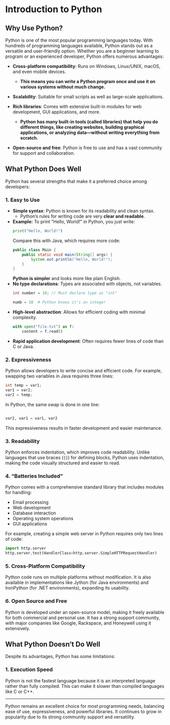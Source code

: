 # Introduction to Python

## Why Use Python?

Python is one of the most popular programming languages today. With hundreds of programming languages available, Python stands out as a versatile and user-friendly option. Whether you are a beginner learning to program or an experienced developer, Python offers numerous advantages:

- **Cross-platform compatibility**: Runs on Windows, Linux/UNIX, macOS, and even mobile devices.

  - **This means you can write a Python program once and use it on various systems without much change.**

- **Scalability**: Suitable for small scripts as well as large-scale applications.

- **Rich libraries**: Comes with extensive built-in modules for web development, GUI applications, and more.

  - **Python has many built-in tools (called libraries) that help you do different things, like creating websites, building graphical applications, or analyzing data—without writing everything from scratch.**

- **Open-source and free**: Python is free to use and has a vast community for support and collaboration.

## What Python Does Well

Python has several strengths that make it a preferred choice among developers:

### 1. Easy to Use

- **Simple syntax**: Python is known for its readability and clean syntax.
  - Python’s rules for writing code are very **clear and readable**.
- **Example:** To print "Hello, World!" in Python, you just write:
  ```python
  print("Hello, World!")
  ```
  Compare this with Java, which requires more code:
  ```java
  public class Main {
      public static void main(String[] args) {
          System.out.println("Hello, World!");
      }
  }
  ```
  **Python is simpler** and looks more like plain English.
- **No type declarations**: Types are associated with objects, not variables.
  ```java
  int number = 10; // Must declare type as "int"
  ```
  ```python
  numb = 10  # Python knows it's an integer
  ```
- **High-level abstraction**: Allows for efficient coding with minimal complexity.
  ```python
  with open("file.txt") as f:
      content = f.read()
  ```
- **Rapid application development**: Often requires fewer lines of code than C or Java.

### 2. Expressiveness

Python allows developers to write concise and efficient code. For example, swapping two variables in Java requires three lines:

```java
int temp = var1;
var1 = var2;
var2 = temp;
```

In Python, the same swap is done in one line:

```python

var2, var1 = var1, var2

```

This expressiveness results in faster development and easier maintenance.

### 3. Readability

Python enforces indentation, which improves code readability. Unlike languages that use braces (`{}`) for defining blocks, Python uses indentation, making the code visually structured and easier to read.

### 4. “Batteries Included”

Python comes with a comprehensive standard library that includes modules for handling:

- Email processing
- Web development
- Database interaction
- Operating system operations
- GUI applications

For example, creating a simple web server in Python requires only two lines of code:

```python
import http.server
http.server.test(HandlerClass=http.server.SimpleHTTPRequestHandler)
```

### 5. Cross-Platform Compatibility

Python code runs on multiple platforms without modification. It is also available in implementations like Jython (for Java environments) and IronPython (for .NET environments), expanding its usability.

### 6. Open Source and Free

Python is developed under an open-source model, making it freely available for both commercial and personal use. It has a strong support community, with major companies like Google, Rackspace, and Honeywell using it extensively.

## What Python Doesn’t Do Well

Despite its advantages, Python has some limitations:

### 1. Execution Speed

Python is not the fastest language because it is an interpreted language rather than fully compiled. This can make it slower than compiled languages like C or C++.

---

Python remains an excellent choice for most programming needs, balancing ease of use, expressiveness, and powerful libraries. It continues to grow in popularity due to its strong community support and versatility.
